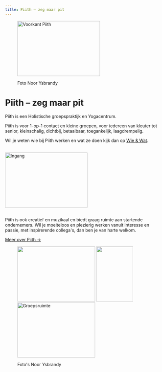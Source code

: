 ```yaml
---
title: Piith – zeg maar pit
---
```


<figure class="align-right">
  <p><img src="http://piith.nl/wp-content/uploads/2013/05/DSC5141-300x200.jpg" alt="Voorkant Piith" width="270" height="180" /></p>
  <figcaption>Foto Noor Ysbrandy</figcaption>
</figure>

# Piith – zeg maar pit

Piith is een Holistische groepspraktijk en Yogacentrum.

Piith is voor 1-op-1 contact en kleine groepen, voor iedereen van kleuter tot senior, kleinschalig, dichtbij, betaalbaar, toegankelijk, laagdrempelig.

Wil je weten wie bij Piith werken en wat ze doen kijk dan op [Wie & Wat](/wie-doet-wat/).

<br class="clear" />

<img src="http://piith.nl/wp-content/uploads/2015/09/Shiatsu_het_Gooi_3251_13-269x180.jpg#left" alt="Ingang" width="269" height="180" />

\
Piith is ook creatief en muzikaal en biedt graag ruimte aan startende ondernemers. Wil je moeiteloos en plezierig werken vanuit interesse en passie, met inspirerende collega's, dan ben je van harte welkom.

[Meer over Piith →](/piith/)

<figure class="align-right">
  <p><img src="http://piith.nl/wp-content/uploads/2013/02/DSC4420bewerkt-254x180.jpg" alt="" width="254" height="180" /> <img src="http://piith.nl/wp-content/uploads/2013/02/DSC5128-e1369332980229-200x300.jpg" alt="" width="120" height="180" /> <img src="http://piith.nl/wp-content/uploads/2013/02/DSC4461bewerkt-300x212.jpg" alt="Groepsruimte" width="254" height="180" /></p>
  <figcaption>Foto's Noor Ysbrandy</figcaption>
</figure>

<br class="clear" />
